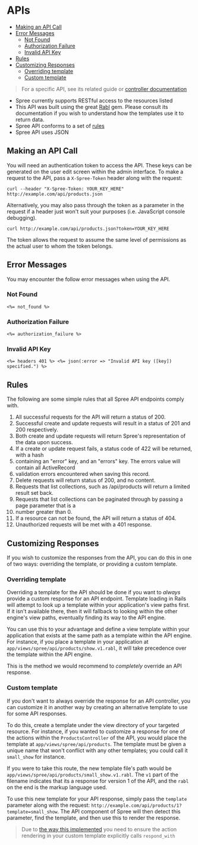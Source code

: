 # APIs
- [Making an API Call](#making-an-api-call)
- [Error Messages](#error-messages)
  - [Not Found](#not-found)
  - [Authorization Failure](#authorization-failure)
  - [Invalid API Key](#invalid-api-key)
- [Rules](#rules)
- [Customizing Responses](#customizing-responses)
  - [Overriding template](#overriding-template)
  - [Custom template](#custom-template)

> For a specific API, see its related guide or [controller documentation](/../Controllers/README.md)

* Spree currently supports RESTful access to the resources listed
* This API was built using the great [Rabl](https://github.com/nesquena/rabl) gem. Please 
consult its documentation if you wish to understand how the templates use it to return data.
* Spree API conforms to a set of [rules](#rules)
* Spree API uses JSON

## Making an API Call
You will need an authentication token to access the API. These keys can be generated on the
user edit screen within the admin interface. To make a request to the API, pass a
`X-Spree-Token`  header along with the request:
```shell
curl --header "X-Spree-Token: YOUR_KEY_HERE" http://example.com/api/products.json
```

Alternatively, you may also pass through the token as a parameter in the request if a header
just won't suit your purposes (i.e. JavaScript console debugging).
```shell
curl http://example.com/api/products.json?token=YOUR_KEY_HERE
```

The token allows the request to assume the same level of permissions as the actual user to whom
the token belongs.

## Error Messages
You may encounter the follow error messages when using the API.

### Not Found
`<%= not_found %>`

### Authorization Failure
`<%= authorization_failure %>`

### Invalid API Key
`<%= headers 401 %> <%= json(:error => "Invalid API key ([key]) specified.") %>`

## Rules
The following are some simple rules that all Spree API endpoints comply with.
1. All successful requests for the API will return a status of 200.
2. Successful create and update requests will result in a status of 201 and 200 respectively.
3. Both create and update requests will return Spree\'s representation of the data upon success.
4. If a create or update request fails, a status code of 422 will be returned, with a hash
5. containing an \"error\" key, and an \"errors\" key. The errors value will contain all ActiveRecord
6. validation errors encountered when saving this record.
7. Delete requests will return status of 200, and no content.
8. Requests that list collections, such as /api/products will return a limited result set back.
9. Requests that list collections can be paginated through by passing a page parameter that is a
10. number greater than 0.
11. If a resource can not be found, the API will return a status of 404.
12. Unauthorized requests will be met with a 401 response.

## Customizing Responses
If you wish to customize the responses from the API, you can do this in one of two ways:
overriding the template, or providing a custom template.

### Overriding template
Overriding a template for the API should be done if you want to _always_ provide a custom
response for an API endpoint. Template loading in Rails will attempt to look up a template
within your application's view paths first. If it isn't available there, then it will fallback
to looking within the other engine's view paths, eventually finding its way to the API engine.

You can use this to your advantage and define a view template within your application that
exists at the same path as a template within the API engine. For instance, if you place a
template in your application at `app/views/spree/api/products/show.v1.rabl`, it will take
precedence over the template within the API engine.

This is the method we would recommend to _completely_ override an API response.

### Custom template
If you don't want to always override the response for an API controller, you can customize it
in another way by creating an alternative template to use for some API responses.

To do this, create a template under the view directory of your targeted resource. For
instance, if you wanted to customize a response for one of the actions within the
`ProductsController` of the API, you would place the template at
`app/views/spree/api/products`. The template must be given a unique name that won't conflict
with any other templates; you could call it `small_show` for instance.

If you were to take this route, the new template file's path would be
`app/views/spree/api/products/small_show.v1.rabl`. The `v1` part of the filename indicates that
its a response for version 1 of the API, and the `rabl` on the end is the markup language used.

To use this new template for your API response, simply pass the `template` parameter along with
the request: `http://example.com/api/products/1?template=small_show`. The API component of
Spree will then detect this parameter, find the template, and then use this to render the
response.

> Due to [the way this implemented](https://github.com/spree/spree/blob/v2.3.1/api/lib/spree/api/responders/rabl_template.rb#L5-L18) you need to ensure the action
rendering in your custom template explicitly calls `respond_with`
